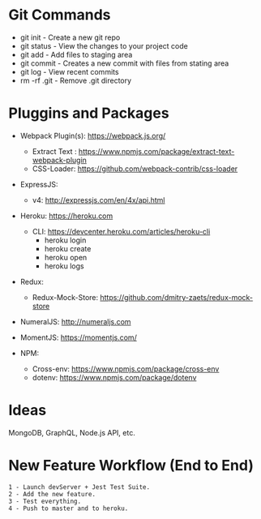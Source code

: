 # Git Commands

- git init    -   Create a new git repo  
- git status  -   View the changes to your project code  
- git add     -   Add files to staging area  
- git commit  -   Creates a new commit with files from stating area  
- git log     -   View recent commits 
- rm -rf .git -   Remove .git directory

# Pluggins and Packages

- Webpack Plugin(s): https://webpack.js.org/
    - Extract Text : https://www.npmjs.com/package/extract-text-webpack-plugin
    - CSS-Loader: https://github.com/webpack-contrib/css-loader

- ExpressJS:
    - v4: http://expressjs.com/en/4x/api.html

- Heroku: https://heroku.com
    - CLI: https://devcenter.heroku.com/articles/heroku-cli
        - heroku login
        - heroku create <app-name>
        - heroku open
        - heroku logs

- Redux:
    - Redux-Mock-Store: https://github.com/dmitry-zaets/redux-mock-store

- NumeralJS: http://numeraljs.com

- MomentJS: https://momentjs.com/

- NPM:
    - Cross-env: https://www.npmjs.com/package/cross-env
    - dotenv: https://www.npmjs.com/package/dotenv

# Ideas

MongoDB, GraphQL, Node.js API, etc.

# New Feature Workflow (End to End)

    1 - Launch devServer + Jest Test Suite.
    2 - Add the new feature.
    3 - Test everything.
    4 - Push to master and to heroku.